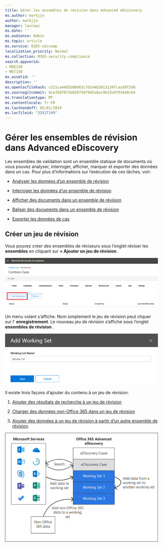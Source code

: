 ```yaml
---
title: Gérer les ensembles de révision dans Advanced eDiscovery
ms.author: markjjo
author: markjjo
manager: laurawi
ms.date: ''
ms.audience: Admin
ms.topic: article
ms.service: O365-seccomp
localization_priority: Normal
ms.collection: M365-security-compliance
search.appverid:
- MOE150
- MET150
ms.assetid: ''
description: ''
ms.openlocfilehash: c521ca4485b00963c7d144b3013134fcaa30f298
ms.sourcegitcommit: 4ce350f8f3eb597587945a8ac9b33e9793440c64
ms.translationtype: MT
ms.contentlocale: fr-FR
ms.lasthandoff: 05/01/2019
ms.locfileid: "33527149"
---
```

# <a name="manage-review-sets-in-advanced-ediscovery"></a>Gérer les ensembles de révision dans Advanced eDiscovery

Les ensembles de validation sont un ensemble statique de documents où vous pouvez analyser, interroger, afficher, marquer et exporter des données dans un cas. Pour plus d’informations sur l’exécution de ces tâches, voir:

- [Analyser les données d’un ensemble de révision](analyzing-data-in-review-set.md)

- [Interroger les données d’un ensemble de révision](review-set-search.md)

- [Afficher des documents dans un ensemble de révision](view-documents-in-review-set.md)

- [Baliser des documents dans un ensemble de révision](tagging-documents.md)

- [Exporter les données de cas](exporting-data-ediscover20.md)

## <a name="create-a-review-set"></a>Créer un jeu de révision

Vous pouvez créer des ensembles de réviseurs sous l’onglet réviser les **ensembles** en cliquant sur **+ Ajouter un jeu de révision**.

![Ajouter un jeu de révision](../media/f45c51d9-585d-47d1-b7fb-0288715e0b6a.png)

Un menu volant s’affiche.  Nom simplement le jeu de révision peut cliquer sur l' **enregistrement**.  Le nouveau jeu de révision s’affiche sous l’onglet **ensembles de révision** .

![Ajouter un menu volant jeu de révision](../media/5e5c99f8-42ca-4c2f-960f-f1a5709569d1.png)

Il existe trois façons d’ajouter du contenu à un jeu de révision:

1. [Ajouter des résultats de recherche à un jeu de révision](add-data-to-review-set.md)

2. [Charger des données non-Office 365 dans un jeu de révision](load-non-office365-data.md)

3. [Ajouter des données à un jeu de révision à partir d’un autre ensemble de révision](add-data-to-review-set-from-another-review-set.md).

![vérifier les ensembles](../media/1f1f4efd-c03b-4255-bc3d-df358e56549c.png)
